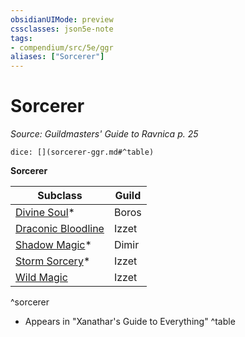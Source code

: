 ```yaml
---
obsidianUIMode: preview
cssclasses: json5e-note
tags:
- compendium/src/5e/ggr
aliases: ["Sorcerer"]
---
```

# Sorcerer
*Source: Guildmasters' Guide to Ravnica p. 25* 

`dice: [](sorcerer-ggr.md#^table)`

**Sorcerer**

| Subclass | Guild |
|----------|-------|
| [Divine Soul](/3-Mechanics/CLI/classes/sorcerer-divine-soul-xge.md)* | Boros |
| [Draconic Bloodline](/3-Mechanics/CLI/classes/sorcerer-draconic-bloodline.md) | Izzet |
| [Shadow Magic](/3-Mechanics/CLI/classes/sorcerer-shadow-magic-xge.md)* | Dimir |
| [Storm Sorcery](/3-Mechanics/CLI/classes/sorcerer-storm-sorcery-xge.md)* | Izzet |
| [Wild Magic](/3-Mechanics/CLI/classes/sorcerer-wild-magic.md) | Izzet |
^sorcerer

* Appears in "Xanathar's Guide to Everything"
^table